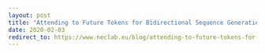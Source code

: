 ```yaml
---
layout: post
title: "Attending to Future Tokens for Bidirectional Sequence Generation"
date: 2020-02-03
redirect_to: https://www.neclab.eu/blog/attending-to-future-tokens-for-bidirectional-sequence-generation'
---
```


